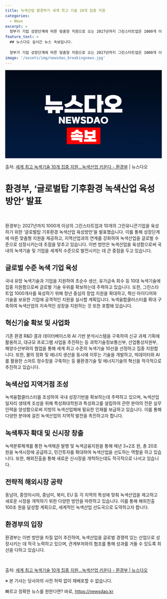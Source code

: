 ```yaml
---
title: 녹색산업 환경부가 세계 최고 기술 10개 집중 지원
categories:
  - News
excerpt: >
  정부가 기업 성장단계에 따른 맞춤형 지원으로 오는 2027년까지 그린스타트업은 1000개 이상, 예비 그린유…
feature_text: >
  ## 뉴스다오 실시간 뉴스 속보입니다.

  정부가 기업 성장단계에 따른 맞춤형 지원으로 오는 2027년까지 그린스타트업은 1000개 이상, 예비 그린유…
image: '/assets/img/newsdao_breakingnews.jpg'
---
```


![뉴스다오 속보](/assets/img/newsdao_breakingnews.jpg)

<p>출처: <a href="https://newsdao.kr/3235" rel="dofollow">세계 최고 녹색기술 10개 집중 지원…녹색산업 키운다 - 환경부</a> | 뉴스다오</p>

<h1>환경부, ‘글로벌탑 기후환경 녹색산업 육성방안’ 발표</h1>
<p data-ke-size="size16">&nbsp;</p>
환경부는 2027년까지 1000개 이상의 그린스타트업과 10개의 그린유니콘기업을 육성하기 위한 ‘글로벌탑 기후환경 녹색산업 육성방안’을 발표했습니다. 이를 통해 성장단계에 따른 맞춤형 지원을 제공하고, 지역산업과의 연계를 강화하여 녹색산업을 글로벌 수준으로 성장시키는데 초점을 맞추고 있습니다. 이번 방안은 녹색산업을 육성함으로써 국내의 녹색기술 및 기업을 세계적 수준으로 발전시키는 데 큰 중점을 두고 있습니다.</p>
<h2 data-ke-size="size26">글로벌 수준 녹색 기업 육성</h2>
<p data-ke-size="size16">국내 유망 녹색기술과 기업을 지원하여 초순수 생산, 유가금속 회수 등 10대 녹색기술에 집중 지원함으로써 글로벌 기술 우위를 확보하는데 주력하고 있습니다. 또한, 그린스타트업 1000개사를 육성하기 위해 청년 중심의 창업 지원을 확대하고, 혁신 아이디어와 기술을 보유한 기업에 공격적인 지원을 실시할 계획입니다. 녹색융합클러스터를 확대 구축하여 녹색산업의 지속적인 성장을 지원하는 것 또한 포함돼 있습니다.</p>
<h2 data-ke-size="size26">혁신기술 확보 및 사업화</h2>
<p data-ke-size="size16">기존 환경 R&D 결과 데이터베이스와 AI 기반 분석시스템을 구축하여 신규 과제 기획에 활용하고, 대규모 프로그램 사업을 추진하는 등 과학기술정보통신부, 산업통상자원부, 해양수산부와의 협업을 통해 세계 최고 수준의 녹색기술 10선을 선정하고 집중 지원합니다. 또한, 물의 정화 및 에너지 생산을 동시에 이루는 기술을 개발하고, 빅데이터와 AI를 활용한 스마트 정수장을 구축하는 등 물환경기술 및 에너지기술의 혁신을 적극적으로 추진하고 있습니다.</p>
<h2 data-ke-size="size26">녹색산업 지역거점 조성</h2>
<p data-ke-size="size16">녹색융합클러스터를 조성하여 국내 성장기반을 확보하는데 주력하고 있으며, 녹색산업 일자리 생태계 조성을 위해 특성화대학원과 특성화고를 설립하여 관련 분야의 전문 실무인력을 양성함으로써 지방의 녹색산업체에 필요한 인재를 보급하고 있습니다. 이를 통해 다양한 분야에 걸친 녹색산업의 지역적 발전을 촉진하고자 합니다.</p>
<h2 data-ke-size="size26">녹색투자 확대 및 신시장 창출</h2>
<p data-ke-size="size16">녹색분류체계를 통한 녹색채권 발행 및 녹색금융지원을 통해 매년 3+2조 원, 총 20조 원을 녹색시장에 공급하고, 민간투자를 확대하여 녹색산업을 선도하는 역할을 하고 있습니다. 또한, 해외진출을 통해 새로운 신시장을 개척하는데도 적극적으로 나서고 있습니다.</p>
<h2 data-ke-size="size26">전략적 해외시장 공략</h2>
<p data-ke-size="size16">동남아, 중앙아시아, 중남미, 북미, EU 등 각 지역의 특성에 맞춰 녹색산업을 제고하고 새로운 시장을 개척하기 위한 다양한 방안을 마련하고 있습니다. 이를 통해 해외진출 100조 원을 달성할 계획으로, 세계적인 녹색산업 선도국으로 도약하고자 합니다.</p>
<h2 data-ke-size="size26">환경부의 입장</h2>
<p data-ke-size="size16">환경부는 이번 방안을 차질 없이 추진하여, 녹색산업을 글로벌 경쟁력 있는 산업으로 성장시키는 데 적극 노력하고 있으며, 관계부처와의 협조를 통해 성과를 거둘 수 있도록 최선을 다하고 있습니다.</p>
<p data-ke-size="size16">&nbsp;</p>
<p>출처: <a href="https://newsdao.kr/3235">세계 최고 녹색기술 10개 집중 지원…녹색산업 키운다 - 환경부 | 뉴스다오</a></p>
<p>※ 본 기사는 당사자의 사전 허락 없이 재배포할 수 없습니다.</p>
 

빠르고 정확한 뉴스를 원한다면? 바로, <a href="https://newsdao.kr" rel="dofollow">https://newsdao.kr</a>


